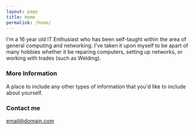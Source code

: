 ```yaml
---
layout: page
title: Home
permalink: /home/
---
```


I'm a 16 year old IT Enthusiast who has been self-taught within the area of general computing and networking. I've taken it upon myself to be apart of many hobbies whether it be reparing computers, setting up networks, or working with trades (such as Welding).

### More Information

A place to include any other types of information that you'd like to include about yourself.

### Contact me

[email@domain.com](mailto:email@domain.com)
